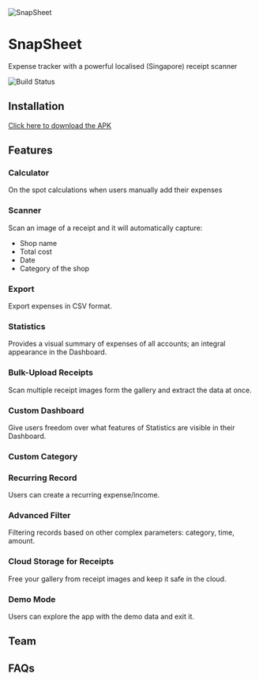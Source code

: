 <img src="https://firebasestorage.googleapis.com/v0/b/snapsheet-e7f7b.appspot.com/o/snapsheet_logo.png?alt=media&token=91a86899-70fe-4d40-9e87-6e135e1f0fe3" title="SnapSheet" alt="SnapSheet">

# SnapSheet

Expense tracker with a powerful localised (Singapore) receipt scanner


![Build Status](http://img.shields.io/travis/badges/badgerbadgerbadger.svg?style=flat-square)

## Installation
[Click here to download the APK](https://drive.google.com/uc?export=download&id=1oS2EFwCPJoBstlo0y6H_DptpIg7a9YWz)

## Features

### Calculator
On the spot calculations when users manually add their expenses

### Scanner
Scan an image of a receipt and it will automatically capture:
- Shop name
- Total cost
- Date
- Category of the shop

### Export
Export expenses in CSV format.

### Statistics
Provides a visual summary of expenses of all accounts; an integral appearance in the Dashboard.

### Bulk-Upload Receipts
Scan multiple receipt images form the gallery and extract the data at once.

### Custom Dashboard
Give users freedom over what features of Statistics are visible in their Dashboard.

### Custom Category

### Recurring Record
Users can create a recurring expense/income.

### Advanced Filter
Filtering records based on other complex parameters: category, time, amount.

### Cloud Storage for Receipts
Free your gallery from receipt images and keep it safe in the cloud.

### Demo Mode
Users can explore the app with the demo data and exit it.


## Team


## FAQs